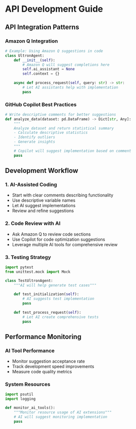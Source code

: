 ﻿# API Development Guide

##  API Integration Patterns

### Amazon Q Integration
```python
# Example: Using Amazon Q suggestions in code
class UltronAgent:
    def __init__(self):
        # Amazon Q will suggest completions here
        self.ai_assistant = None
        self.context = {}
    
    async def process_request(self, query: str) -> str:
        # Let AI assistants help with implementation
        pass
```

### GitHub Copilot Best Practices
```python
# Write descriptive comments for better suggestions
def analyze_data(dataset: pd.DataFrame) -> Dict[str, Any]:
    """
    Analyze dataset and return statistical summary
    - Calculate descriptive statistics
    - Identify outliers
    - Generate insights
    """
    # Copilot will suggest implementation based on comment
    pass
```

##  Development Workflow

### 1. AI-Assisted Coding
- Start with clear comments describing functionality
- Use descriptive variable names
- Let AI suggest implementations
- Review and refine suggestions

### 2. Code Review with AI
- Ask Amazon Q to review code sections
- Use Copilot for code optimization suggestions
- Leverage multiple AI tools for comprehensive review

### 3. Testing Strategy
```python
import pytest
from unittest.mock import Mock

class TestUltronAgent:
    """AI will help generate test cases"""
    
    def test_initialization(self):
        # AI suggests test implementation
        pass
    
    def test_process_request(self):
        # Let AI create comprehensive tests
        pass
```

##  Performance Monitoring

### AI Tool Performance
- Monitor suggestion acceptance rate
- Track development speed improvements
- Measure code quality metrics

### System Resources
```python
import psutil
import logging

def monitor_ai_tools():
    """Monitor resource usage of AI extensions"""
    # AI will suggest monitoring implementation
    pass
```
